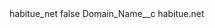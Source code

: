 <?xml version="1.0" encoding="UTF-8"?>
<CustomMetadata xmlns="http://soap.sforce.com/2006/04/metadata" xmlns:xsi="http://www.w3.org/2001/XMLSchema-instance" xmlns:xsd="http://www.w3.org/2001/XMLSchema">
    <label>habitue_net</label>
    <protected>false</protected>
    <values>
        <field>Domain_Name__c</field>
        <value xsi:type="xsd:string">habitue.net</value>
    </values>
</CustomMetadata>
